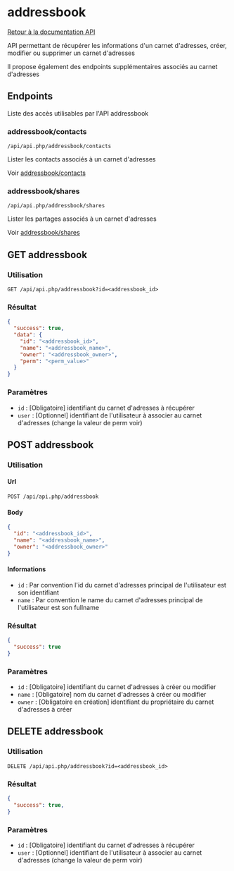 # addressbook

[Retour à la documentation API](../README.md#utilisation-de-lapi)

API permettant de récupérer les informations d'un carnet d'adresses, créer, modifier ou supprimer un carnet d'adresses

Il propose également des endpoints supplémentaires associés au carnet d'adresses

## Endpoints

Liste des accès utilisables par l'API addressbook

### addressbook/contacts

```url
/api/api.php/addressbook/contacts
```

Lister les contacts associés à un carnet d'adresses

Voir [addressbook/contacts](contacts/README.md#addressbookcontacts)

### addressbook/shares

```url
/api/api.php/addressbook/shares
```

Lister les partages associés à un carnet d'adresses

Voir [addressbook/shares](shares/README.md#addressbookshares)

## GET addressbook

### Utilisation

```url
GET /api/api.php/addressbook?id=<addressbook_id>
```

### Résultat

```json
{
  "success": true,
  "data": {
    "id": "<addressbook_id>",
    "name": "<addressbook_name>",
    "owner": "<addressbook_owner>",
    "perm": "<perm_value>"
  }
}
```

### Paramètres

 - `id` : [Obligatoire] identifiant du carnet d'adresses à récupérer
 - `user` : [Optionnel] identifiant de l'utilisateur à associer au carnet d'adresses (change la valeur de perm voir)

## POST addressbook

### Utilisation

#### Url
```url
POST /api/api.php/addressbook
```

#### Body
```json
{
  "id": "<addressbook_id>",
  "name": "<addressbook_name>",
  "owner": "<addressbook_owner>"
}
```

#### Informations
 - `id` : Par convention l'id du carnet d'adresses principal de l'utilisateur est son identifiant
 - `name` : Par convention le name du carnet d'adresses principal de l'utilisateur est son fullname

### Résultat

```json
{
  "success": true
}
```

### Paramètres

 - `id` : [Obligatoire] identifiant du carnet d'adresses à créer ou modifier
 - `name` : [Obligatoire] nom du carnet d'adresses à créer ou modifier
 - `owner` : [Obligatoire en création] identifiant du propriétaire du carnet d'adresses à créer

## DELETE addressbook

### Utilisation

```url
DELETE /api/api.php/addressbook?id=<addressbook_id>
```

### Résultat

```json
{
  "success": true,
}
```

### Paramètres

 - `id` : [Obligatoire] identifiant du carnet d'adresses à récupérer
 - `user` : [Optionnel] identifiant de l'utilisateur à associer au carnet d'adresses (change la valeur de perm voir)